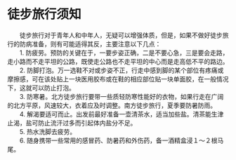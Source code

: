 # 徒步旅行须知  

&emsp;&emsp;徒步旅行对于青年人和中年人，无疑可以增强体质，但是，如果不做好徒步旅行的防病准备，则有可能适得其反，主要注意以下几点：  
&emsp;&emsp;1. 防疲劳。预防的关键在于，一要步姿正确，二是不要心急，三是要会走路，走小路而不走平坦的公路，既使走公路也不走平坦的中心而是走高低不平的路边。  
&emsp;&emsp;2. 防脚打泡。万一选鞋不对或步姿不正，行走中感到脚的某个部位有疼痛或摩擦感，可在该处贴上一块医用胶布或在鞋的相应部位贴一块单面胶，在一般情况下，这就可以防止打泡。  
&emsp;&emsp;3. 防寒暑。北方徒步旅行要带一些质轻防寒性能好的衣物，如果行走在广阔的北方平原，风速较大，衣着应及时调整。南方徒步旅行，夏季要防暑防雨。  
&emsp;&emsp;4. 解渴要适可而止。出发前最好准备一壶清茶水，适当加些盐。清茶能生津止渴，盐可防止流汗过多而引起体内盐分不足。  
&emsp;&emsp;5. 热水洗脚去疲劳。  
&emsp;&emsp;6. 随身携带一些常用的感冒药、防暑药和外伤药，备一酒精盒浸１～２根马尾。